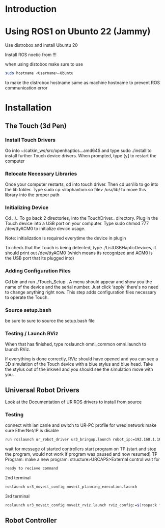 # Introduction


# Using ROS1 on Ubunto 22 (Jammy)

Use distrobox and install Ubuntu 20

Install ROS noetic from <add link>!!!

when using distobox make sure to use
```bash
sudo hostname <Username>-Ubuntu
```
to make the distrobox hostname same as machine hostname to prevent ROS communication error

# Installation

## The Touch (3d Pen)
### Install Touch Drivers
Go into ~/catkin_ws/src/openhaptics…amd64$ and type sudo ./install to install further Touch device drivers. When prompted, type [y] to restart the computer

### Relocate Necessary Libraries
Once your computer restarts, cd into touch driver. Then cd usr/lib to go into the lib folder. Type sudo cp <libphantom.so file> /usr/lib/ to move this library into the proper path

### Initializing Device
Cd ../.. To go back 2 directories, into the TouchDriver.. directory. Plug in the Touch device into a USB port on your computer. Type sudo chmod 777 /dev/ttyACM0 to initialize device usage.

Note: initialization is required everytime the device in plugin

 To check that the Touch is being detected, type ./ListUSBHapticDevices, it should print out /dev/ttyACM0 (which means its recognized and ACM0 is the USB port that its plugged into)

 ### Adding Configuration Files
 Cd bin and run ./Touch_Setup . A menu should appear and show you the name of the device and the serial number. Just click ‘apply’ there's no need to change anything right now. This step adds configuration files necessary to operate the Touch.

 ### Source setup.bash
 be sure to sure to source the setup.bash file

### Testing / Launch RViz
When that has finished, type roslaunch omni_common omni.launch to launch RViz.

If everything is done correctly, RViz should have opened and you can see a 3D simulation of the Touch device with a blue stylus and blue head. Take the stylus out of the inkwell and you should see the simulation move with you.

## Universal Robot Drivers
Look at the Documentation of UR ROS drivers to install from source

### Testing
connect with lan canle and switch to UR-PC profile for wred network
make sure EtherNet/IP is disable
```bash
run roslaunch ur_robot_driver ur3_bringup.launch robot_ip:=192.168.1.102
```

wait for message of started controllers
start program on TP
(start and stop the program, would not work if program was paused and now resumed)
TP Program: make a new program:
	structure>URCAPS>External control
wait for
```bash
ready to recieve command
```

2nd terminal
```bash
roslaunch ur3_moveit_config moveit_planning_execution.launch
```

3rd terminal
```bash
roslaunch ur3_moveit_config moveit_rviz.launch rviz_config:=$(rospack find ur3_moveit_config)/launch/moveit.rviz
```

## Robot Controller
